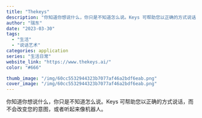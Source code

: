 ```yaml
---
title: "Thekeys"
description: "你知道你想说什么，你只是不知道怎么说。Keys 可帮助您以正确的方式说话，而不会改变您的意图，或者听起来像机器人。"
author: "瑞东"
date: "2023-03-30"
tags:
  - "生活"
  - "说话艺术"
categories: application
series: "生活日常"
website_link: "https://www.thekeys.ai/"
color: "#666"

thumb_image: "/img/60cc5532944323b7077af46a2bdf6eab.png"
cover_image: "/img/60cc5532944323b7077af46a2bdf6eab.png"
---
```


你知道你想说什么，你只是不知道怎么说。Keys 可帮助您以正确的方式说话，而不会改变您的意图，或者听起来像机器人。